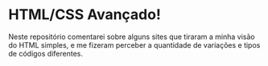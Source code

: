 # HTML/CSS Avançado!
Neste repositório comentarei sobre alguns sites que tiraram a minha visão do HTML simples, e me fizeram perceber a quantidade de variações e tipos de códigos diferentes.
